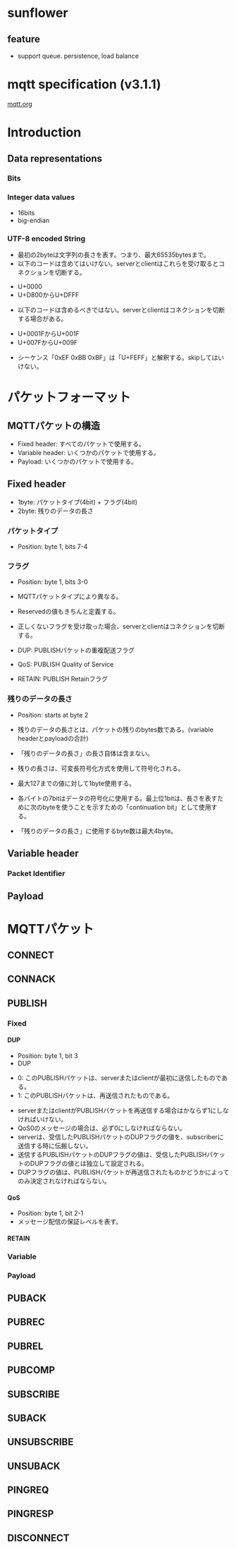 # sunflower

## feature

 - support queue. persistence, load balance

# mqtt specification (v3.1.1)

[mqtt.org](http://docs.oasis-open.org/mqtt/mqtt/v3.1.1/mqtt-v3.1.1.html)

# Introduction

## Data representations

### Bits

### Integer data values

 - 16bits
 - big-endian

### UTF-8 encoded String

 - 最初の2byteは文字列の長さを表す。つまり、最大65535bytesまで。
 - 以下のコードは含めてはいけない。serverとclientはこれらを受け取るとコネクションを切断する。
  + U+0000
  + U+D800からU+DFFF
 - 以下のコードは含めるべきではない。serverとclientはコネクションを切断する場合がある。
  + U+0001FからU+001F
  + U+007FからU+009F
 - シーケンス「0xEF 0xBB 0xBF」は「U+FEFF」と解釈する。skipしてはいけない。

# パケットフォーマット

## MQTTパケットの構造

 - Fixed header: すべてのパケットで使用する。
 - Variable header: いくつかのパケットで使用する。
 - Payload: いくつかのパケットで使用する。

## Fixed header

 - 1byte: パケットタイプ(4bit) + フラグ(4bit)
 - 2byte: 残りのデータの長さ

### パケットタイプ

 - Position: byte 1, bits 7-4

### フラグ

 - Position: byte 1, bits 3-0


 - MQTTパケットタイプにより異なる。
 - Reservedの値もきちんと定義する。
 - 正しくないフラグを受け取った場合、serverとclientはコネクションを切断する。


 - DUP: PUBLISHパケットの重複配送フラグ
 - QoS: PUBLISH Quality of Service
 - RETAIN: PUBLISH Retainフラグ

### 残りのデータの長さ

 - Position: starts at byte 2


 - 残りのデータの長さとは、パケットの残りのbytes数である。(variable headerとpayloadの合計)
 - 「残りのデータの長さ」の長さ自体は含まない。
 - 残りの長さは、可変長符号化方式を使用して符号化される。
 - 最大127までの値に対して1byte使用する。
 - 各バイトの7bitはデータの符号化に使用する。最上位1bitは、長さを表すために次のbyteを使うことを示すための「continuation bit」として使用する。
 - 「残りのデータの長さ」に使用するbyte数は最大4byte。

## Variable header

### Packet Identifier

## Payload

# MQTTパケット

## CONNECT

## CONNACK

## PUBLISH

### Fixed

#### DUP

 - Position: byte 1, bit 3
 - DUP
  + 0: このPUBLISHパケットは、serverまたはclientが最初に送信したものである。
  + 1: このPUBLISHパケットは、再送信されたものである。
 - serverまたはclientがPUBLISHパケットを再送信する場合はかならず1にしなければいけない。
 - QoS0のメッセージの場合は、必ず0にしなければならない。
 - serverは、受信したPUBLISHパケットのDUPフラグの値を、subscriberに送信する時に伝搬しない。
 - 送信するPUBLISHパケットのDUPフラグの値は、受信したPUBLISHパケットのDUPフラグの値とは独立して設定される。
 - DUPフラグの値は、PUBLISHパケットが再送信されたものかどうかによってのみ決定されなければならない。

#### QoS

 - Position: byte 1, bit 2-1
 - メッセージ配信の保証レベルを表す。

#### RETAIN



### Variable

### Payload

## PUBACK

## PUBREC

## PUBREL

## PUBCOMP

## SUBSCRIBE

## SUBACK

## UNSUBSCRIBE

## UNSUBACK

## PINGREQ

## PINGRESP

## DISCONNECT

